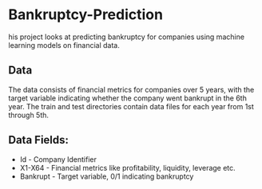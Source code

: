 # Bankruptcy-Prediction

his project looks at predicting bankruptcy for companies using machine learning models on financial data.

## Data
The data consists of financial metrics for companies over 5 years, with the target variable indicating whether the company went bankrupt in the 6th year. The train and test directories contain data files for each year from 1st through 5th.

## Data Fields:

  * Id - Company Identifier
  * X1-X64 - Financial metrics like profitability, liquidity, leverage etc.
  * Bankrupt - Target variable, 0/1 indicating bankruptcy
